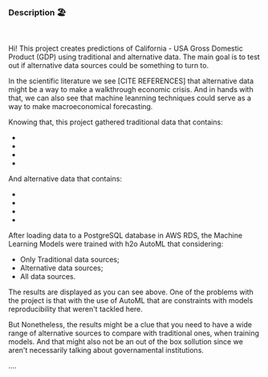### Description 🏖️

<br>

Hi! This project creates predictions of California - USA Gross Domestic Product (GDP) using traditional and alternative data. The main goal is to test out if alternative data sources could be something to turn to. 

In the scientific literature we see [CITE REFERENCES] that alternative data might be a way to make a walkthrough economic crisis. And in hands with that, we can also see that machine leanrning techniques could serve as a way to make macroeconomical forecasting. 

Knowing that, this project gathered traditional data that contains:

-
-
-
-

And alternative data that contains:

-
-
-
-

After loading data to a PostgreSQL database in AWS RDS, the Machine Learning Models were trained with h2o AutoML
that considering:

- Only Traditional data sources;
- Alternative data sources;
- All data sources.

The results are displayed as you can see above. One of the problems with the project is that with the use of AutoML that 
are constraints with models reproducibility that weren't tackled here. 

But Nonetheless, the results might be a clue that you need to have a wide range of alternative sources to compare with traditional ones, when training models. And that might also not be an out of the box sollution since we aren't necessarily talking about governamental institutions.  

....